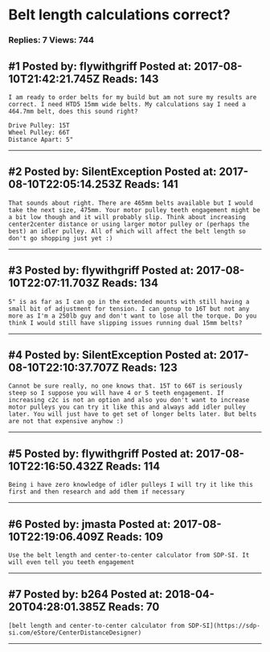 # Belt length calculations correct?

### Replies: 7 Views: 744

## \#1 Posted by: flywithgriff Posted at: 2017-08-10T21:42:21.745Z Reads: 143

```
I am ready to order belts for my build but am not sure my results are correct. I need HTD5 15mm wide belts. My calculations say I need a 464.7mm belt, does this sound right?

Drive Pulley: 15T
Wheel Pulley: 66T
Distance Apart: 5"
```

---
## \#2 Posted by: SilentException Posted at: 2017-08-10T22:05:14.253Z Reads: 141

```
That sounds about right. There are 465mm belts available but I would take the next size, 475mm. Your motor pulley teeth engagement might be a bit low though and it will probably slip. Think about increasing center2center distance or using larger motor pulley or (perhaps the best) an idler pulley. All of which will affect the belt length so don't go shopping just yet :)
```

---
## \#3 Posted by: flywithgriff Posted at: 2017-08-10T22:07:11.703Z Reads: 134

```
5" is as far as I can go in the extended mounts with still having a small bit of adjustment for tension. I can gonup to 16T but not any more as I'm a 250lb guy and don't want to lose all the torque. Do you think I would still have slipping issues running dual 15mm belts?
```

---
## \#4 Posted by: SilentException Posted at: 2017-08-10T22:10:37.707Z Reads: 123

```
Cannot be sure really, no one knows that. 15T to 66T is seriously steep so I suppose you will have 4 or 5 teeth engagement. If increasing c2c is not an option and also you don't want to increase motor pulleys you can try it like this and always add idler pulley later. You will just have to get set of longer belts later. But belts are not that expensive anyhow :)
```

---
## \#5 Posted by: flywithgriff Posted at: 2017-08-10T22:16:50.432Z Reads: 114

```
Being i have zero knowledge of idler pulleys I will try it like this first and then research and add them if necessary
```

---
## \#6 Posted by: jmasta Posted at: 2017-08-10T22:19:06.409Z Reads: 109

```
Use the belt length and center-to-center calculator from SDP-SI. It will even tell you teeth engagement
```

---
## \#7 Posted by: b264 Posted at: 2018-04-20T04:28:01.385Z Reads: 70

```
[belt length and center-to-center calculator from SDP-SI](https://sdp-si.com/eStore/CenterDistanceDesigner)
```

---
